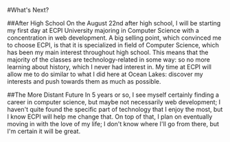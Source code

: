 #What's Next?

##After High School
On the August 22nd after high school, I will be starting my first day at ECPI University majoring in Computer Science with a concentration in web development. A big selling point, which convinced me to choose ECPI, is that it is specialized in field of Computer Science, which has been my main interest throughout high school. This means that the majority of the classes are technology-related in some way: so no more learning about history, which I never had interest in. My time at ECPI will allow me to do similar to what I did here at Ocean Lakes: discover my interests and push towards them as much as possible.

##The More Distant Future
In 5 years or so, I see myself certainly finding a career in computer science, but maybe not necessarily web development; I haven't quite found the specific part of technology that I enjoy the most, but I know ECPI will help me change that. On top of that, I plan on eventually moving in with the love of my life; I don't know where I'll go from there, but I'm certain it will be great.